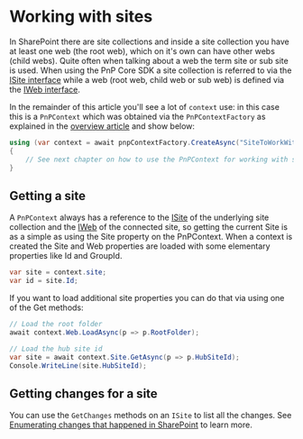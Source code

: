 # Working with sites

In SharePoint there are site collections and inside a site collection you have at least one web (the root web), which on it's own can have other webs (child webs). Quite often when talking about a web the term site or sub site is used. When using the PnP Core SDK a site collection is referred to via the [ISite interface](https://pnp.github.io/pnpcore/api/PnP.Core.Model.SharePoint.ISite.html) while a web (root web, child web or sub web) is defined via the [IWeb interface](https://pnp.github.io/pnpcore/api/PnP.Core.Model.SharePoint.IWeb.html).

In the remainder of this article you'll see a lot of `context` use: in this case this is a `PnPContext` which was obtained via the `PnPContextFactory` as explained in the [overview article](readme.md) and show below:

```csharp
using (var context = await pnpContextFactory.CreateAsync("SiteToWorkWith"))
{
    // See next chapter on how to use the PnPContext for working with sites
}
```

## Getting a site

A `PnPContext` always has a reference to the [ISite](https://pnp.github.io/pnpcore/api/PnP.Core.Model.SharePoint.ISite.html) of the underlying site collection and the [IWeb](https://pnp.github.io/pnpcore/api/PnP.Core.Model.SharePoint.IWeb.html) of the connected site, so getting the current Site is as a simple as using the Site property on the PnPContext. When a context is created the Site and Web properties are loaded with some elementary properties like Id and GroupId.

```csharp
var site = context.site;
var id = site.Id;
```

If you want to load additional site properties you can do that via using one of the Get methods:

```csharp
// Load the root folder 
await context.Web.LoadAsync(p => p.RootFolder);

// Load the hub site id
var site = await context.Site.GetAsync(p => p.HubSiteId);
Console.WriteLine(site.HubSiteId);
```

## Getting changes for a site

You can use the `GetChanges` methods on an `ISite` to list all the changes. See [Enumerating changes that happened in SharePoint](changes-sharepoint.md) to learn more.
